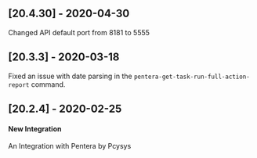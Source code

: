 ## [20.4.30] - 2020-04-30
Changed API default port from 8181 to 5555

## [20.3.3] - 2020-03-18
Fixed an issue with date parsing in the `pentera-get-task-run-full-action-report` command.

## [20.2.4] - 2020-02-25
#### New Integration
An Integration with Pentera by Pcysys
